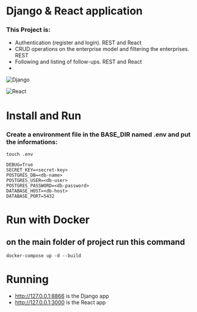 # Django & React application

### This Project is:

- Authentication (register and login). REST and React
- CRUD operations on the enterprise model and filtering the enterprises. REST
- Following and listing of follow-ups. REST and React
-

![Django](https://github.com/abdullah-algumar/DRFAuthFilter)

![React](https://github.com/abdullah-algumar/ReactApp)

# Install and Run

### Create a environment file in the BASE_DIR named .env and put the informations:

```
touch .env
```

```
DEBUG=True
SECRET_KEY=<secret-key>
POSTGRES_DB=<db-name>
POSTGRES_USER=<db-user>
POSTGRES_PASSWORD=<db-password>
DATABASE_HOST=<db-host>
DATABASE_PORT=5432
```

# Run with Docker

## on the main folder of project run this command

`docker-compose up -d --build`

# Running

- http://127.0.0.1:8866 is the Django app
- http://127.0.0.1:3000 is the React app
